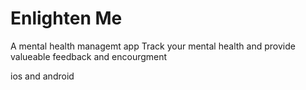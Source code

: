 # Enlighten Me

  A mental health managemt app
  Track your mental health and provide
  valueable feedback and encourgment 

ios and android 
